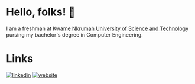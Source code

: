 # Hello, folks! 👋

I am a freshman at <a href="https://www.knust.edu.gh" target="_blank">Kwame Nkrumah University of Science and Technology</a> pursing my bachelor's degree in Computer Engineering.

<!--
- 🔭 I’m currently working on ...
- 🌱 I’m currently learning about open source
- 👯 I’m looking to collaborate on ...
- 🤔 I’m looking for help with ...
- 💬 Ask me about ...
- 📫 How to reach me: ...
- 😄 Pronouns: ...
- ⚡ Fun fact: ...
-->

# Links
<a href="https://www.linkedin.com/in/oseiagm"> <img src="https://img.icons8.com/color/96/000000/linkedin.png" alt="linkedin" style="max-width: 100%;"></a>
<a href="https://www.oseiagm.com"> <img src="https://img.icons8.com/fluent/96/000000/domain.png" alt="website" style="max-width: 100%;"></a>

